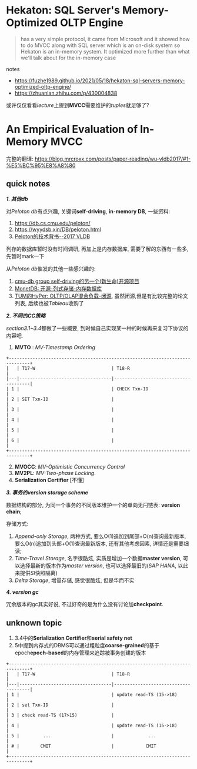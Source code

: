 # Hekaton: SQL Server's Memory-Optimized OLTP Engine

> has a very simple protocol, it came from Microsoft and it showed how to do MVCC along with SQL server which is an on-disk system so Hekaton is an in-memory system. It optimized more further than what we'll talk about for the in-memory case 

notes

- https://fuzhe1989.github.io/2021/05/18/hekaton-sql-servers-memory-optimized-oltp-engine/
- https://zhuanlan.zhihu.com/p/430004838

或许仅仅看看*lecture*上提到**MVCC**需要维护的*tuples*就足够了?

# An Empirical Evaluation of In-Memory MVCC

完整的翻译: https://blog.mrcroxx.com/posts/paper-reading/wu-vldb2017/#1-%E5%BC%95%E8%A8%80

## quick notes

***1. 其他db***

对*Peloton db*有点兴趣, 关键词**self-driving**, **in-memory DB**, 一些资料:

1. https://db.cs.cmu.edu/peloton/
2. https://wyydsb.xin/DB/peloton.html
3. [Peloton的技术背书--2017 VLDB](https://www.vldb.org/pvldb/vol11/p1-menon.pdf)

列存的数据库暂时没有时间调研, 再加上是内存数据库, 需要了解的东西有一些多, 先暂时mark一下

从*Peloton db*催发的其他一些感兴趣的: 

1. [cmu-db group self-driving的另一个(新生命)开源项目](https://github.com/cmu-db/noisepage)
2. [MonetDB: 开源-列式存储-内存数据库](https://github.com/MonetDB/MonetDB)
3. [TUM的HyPer: OLTP/OLAP混合负载-闭源](https://zhuanlan.zhihu.com/p/390448919), 虽然闭源,但是有比较完整的论文列表, 后续也被*Tableau*收购了

***2. 不同的CC策略***

*section3.1~3.4*都做了一些概要, 到时候自己实现某一种的时候再来复习下协议的内容吧.

1. **MVTO** : *MV-Timestamp Ordering*

```
+------------------------------------------------------------------------------+
|   | T17-W                             | T18-R                                |
|---|-----------------------------------|--------------------------------------|
| 1 |                                   | CHECK Txn-ID                         |
| 2 | SET Txn-ID                        |                                      |
| 3 |                                   |                                      |
| 4 |                                   |                                      |
| 5 |                                   |                                      |
| 6 |                                   |                                      |
+------------------------------------------------------------------------------+
```

2. **MVOCC**: *MV-Optimistic Concurrency Control*
3. **MV2PL**: *MV-Two-phase Locking*.
4. **Serialization Certifier** [不懂]

***3. 事务的version storage scheme***

数据结构的部分, 为同一个事务的不同版本维护一个的单向无闩链表: **version chain**;

存储方式: 

1. *Append-only Storage*, 两种方式, 要么O(1)追加到尾部+O(n)查询最新版本, 要么O(n)追加到头部+O(1)查询最新版本, 还有其他考虑因素, 详情还是需要细读;
2. *Time-Travel Storage*, 名字很酷炫, 实质是增加一个数据**master version**, 可以选择最新的版本作为*master version*, 也可以选择最旧的(*SAP HANA*, 以此来提供*SI*快照隔离)
3. *Delta Storage*, 增量存储, 感觉很酷炫, 但是华而不实

***4. version gc***

冗余版本的gc其实好说, 不过好奇的是为什么没有讨论加**checkpoint**.


## unknown topic

1. 3.4中的**Serialization Certifier**和**serial safety net**
2. 5中提到内存式的DBMS可以通过粗粒度**coarse-grained**的基于epoch**epoch-based**的内存管理来追踪被事务创建的版本


```
+------------------------------------------------------------------------------+
|   | T17-W                             | T18-R                                |
|---|-----------------------------------|--------------------------------------|
| 1 |                                   | update read-TS (15->18)              
|
| 2 | set Txn-ID                        |                                      |
| 3 | check read-TS (17>15)             |                                      |
| 4 |                                   | update read-TS (15->18)              |
| 5 |         ...                       |             ...                      |
| # |        CMIT                       |            CMIT                      |
+------------------------------------------------------------------------------+
```